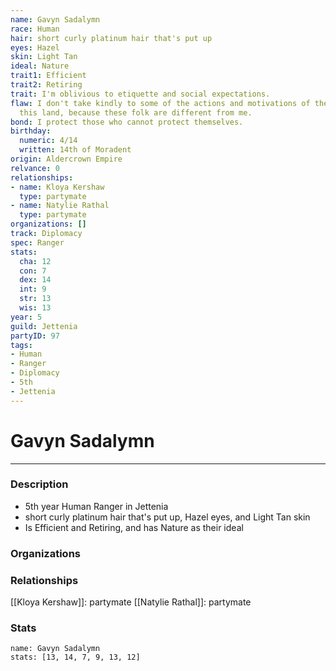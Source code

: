 ```yaml
---
name: Gavyn Sadalymn
race: Human
hair: short curly platinum hair that's put up
eyes: Hazel
skin: Light Tan
ideal: Nature
trait1: Efficient
trait2: Retiring
trait: I'm oblivious to etiquette and social expectations.
flaw: I don't take kindly to some of the actions and motivations of the people of
  this land, because these folk are different from me.
bond: I protect those who cannot protect themselves.
birthday:
  numeric: 4/14
  written: 14th of Moradent
origin: Aldercrown Empire
relvance: 0
relationships:
- name: Kloya Kershaw
  type: partymate
- name: Natylie Rathal
  type: partymate
organizations: []
track: Diplomacy
spec: Ranger
stats:
  cha: 12
  con: 7
  dex: 14
  int: 9
  str: 13
  wis: 13
year: 5
guild: Jettenia
partyID: 97
tags:
- Human
- Ranger
- Diplomacy
- 5th
- Jettenia
---
```

# Gavyn Sadalymn
---
### Description
- 5th year Human Ranger in Jettenia
- short curly platinum hair that's put up, Hazel eyes, and Light Tan skin
- Is Efficient and Retiring, and has Nature as their ideal

### Organizations
### Relationships
[[Kloya Kershaw]]: partymate
[[Natylie Rathal]]: partymate
### Stats
```statblock
name: Gavyn Sadalymn
stats: [13, 14, 7, 9, 13, 12]
```